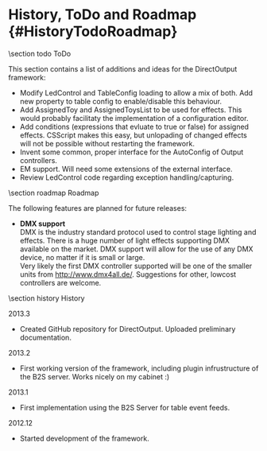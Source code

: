 ﻿History, ToDo and Roadmap {#HistoryTodoRoadmap}
====================

\section todo ToDo

This section contains a list of additions and ideas for the DirectOutput framework:


- Modify LedControl and TableConfig loading to allow a mix of both. Add new property to table config to enable/disable this behaviour.
- Add AssignedToy and AssignedToysList to be used for effects. This would probably facilitaty the implementation of a configuration editor.
- Add conditions (expressions that evluate to true or false) for assigned effects. CSScript makes this easy, but unlopading of changed effects will not be possible without restarting the framework.
- Invent some common, proper interface for the AutoConfig of Output controllers.
- EM support. Will need some extensions of the external interface.
- Review LedControl code regarding exception handling/capturing.

\section roadmap Roadmap

The following features are planned for future releases:

- <b>DMX support</b><br/>
DMX is the industry standard protocol used to control stage lighting and effects. There is a huge number of light effects supporting DMX available on the market. DMX support will allow for the use of any DMX device, no matter if it is small or large.<br/>
Very likely the first DMX controller supported will be one of the smaller units from http://www.dmx4all.de/. Suggestions for other, lowcost controllers are welcome.


\section history History


2013.3
- Created GitHub repository for DirectOutput. Uploaded preliminary documentation.

2013.2
- First working version of the framework, including plugin infrustructure of the B2S server. Works nicely on my cabinet :)

2013.1
- First implementation using the B2S Server for table event feeds.

2012.12
- Started development of the framework.


